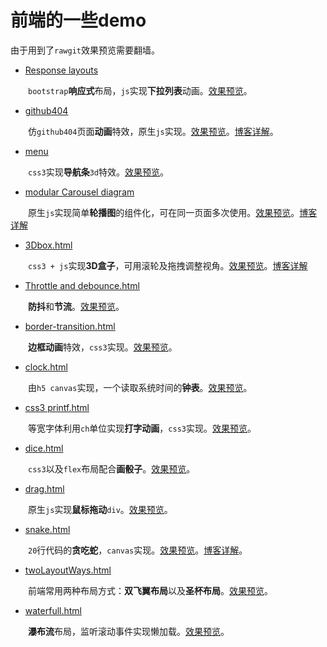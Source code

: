 # 前端的一些demo

由于用到了`rawgit`效果预览需要翻墙。

- [Response layouts](https://github.com/kongchenglc/Demo/tree/master/Response%20layouts)   

&emsp;&emsp;`bootstrap`**响应式**布局，`js`实现**下拉列表**动画。[效果预览](https://rawgit.com/kongchenglc/Demo/master/Response%20layouts/index.html)。      

- [github404](https://github.com/kongchenglc/Demo/tree/master/github404)

&emsp;&emsp;仿`github404`页面**动画**特效，原生`js`实现。[效果预览](https://rawgit.com/kongchenglc/Demo/master/github404/github404.html)。[博客详解](https://kongchenglc.github.io/blog/github40420170720/)。    
- [menu](https://github.com/kongchenglc/Demo/tree/master/menu)

&emsp;&emsp;`css3`实现**导航条**`3d`特效。[效果预览](https://rawgit.com/kongchenglc/Demo/master/menu/css3-menu.html)。  

- [modular Carousel diagram](https://github.com/kongchenglc/Demo/tree/master/modular%20Carousel%20diagram)

&emsp;&emsp;原生`js`实现简单**轮播图**的组件化，可在同一页面多次使用。[效果预览](https://rawgit.com/kongchenglc/Demo/master/modular%20Carousel%20diagram/index.html)。[博客详解](https://kongchenglc.github.io/blog/%E8%BD%AE%E6%92%AD%E5%9B%BE20170801/)  

- [3Dbox.html](https://github.com/kongchenglc/Demo/blob/master/3Dbox.html)

&emsp;&emsp;`css3 + js`实现**3D盒子**，可用滚轮及拖拽调整视角。[效果预览](https://rawgit.com/kongchenglc/Demo/master/3Dbox.html)。[博客详解](https://kongchenglc.github.io/blog/3Dbox20170827/)    

- [Throttle and debounce.html](https://github.com/kongchenglc/Demo/blob/master/Throttle%20and%20debounce.html)

&emsp;&emsp;**防抖**和**节流**。[效果预览](https://rawgit.com/kongchenglc/Demo/master/Throttle%20and%20debounce.html)。

- [border-transition.html](https://github.com/kongchenglc/Demo/blob/master/border-transition.html)

&emsp;&emsp;**边框动画**特效，`css3`实现。[效果预览](https://rawgit.com/kongchenglc/Demo/master/border-transition.html)。

- [clock.html](https://github.com/kongchenglc/Demo/blob/master/clock.html)

&emsp;&emsp;由`h5 canvas`实现，一个读取系统时间的**钟表**。[效果预览](https://rawgit.com/kongchenglc/Demo/master/clock.html)。

- [css3 printf.html](https://github.com/kongchenglc/Demo/blob/master/css3%20printf.html)

&emsp;&emsp;等宽字体利用`ch`单位实现**打字动画**，`css3`实现。[效果预览](https://rawgit.com/kongchenglc/Demo/master/css3%20printf.html)。

- [dice.html](https://github.com/kongchenglc/Demo/blob/master/dice.html)

&emsp;&emsp;`css3`以及`flex`布局配合**画骰子**。[效果预览](https://rawgit.com/kongchenglc/Demo/master/dice.html)。

- [drag.html](https://github.com/kongchenglc/Demo/blob/master/drag.html)

&emsp;&emsp;原生`js`实现**鼠标拖动**`div`。[效果预览](https://rawgit.com/kongchenglc/Demo/master/drag.html)。

- [snake.html](https://github.com/kongchenglc/Demo/blob/master/snake.html)

&emsp;&emsp;`20`行代码的**贪吃蛇**，`canvas`实现。[效果预览](https://rawgit.com/kongchenglc/Demo/master/snake.html)。[博客详解](https://kongchenglc.github.io/blog/%E8%B4%AA%E5%90%83%E8%9B%8720170613/)。

- [twoLayoutWays.html](https://github.com/kongchenglc/Demo/blob/master/twoLayoutWays.html)

&emsp;&emsp;前端常用两种布局方式：**双飞翼布局**以及**圣杯布局**。[效果预览](https://rawgit.com/kongchenglc/Demo/master/twoLayoutWays.html)。

- [waterfull.html](https://github.com/kongchenglc/Demo/blob/master/waterfull.html)

&emsp;&emsp;**瀑布流**布局，监听滚动事件实现懒加载。[效果预览](https://rawgit.com/kongchenglc/Demo/master/waterfull.html)。
